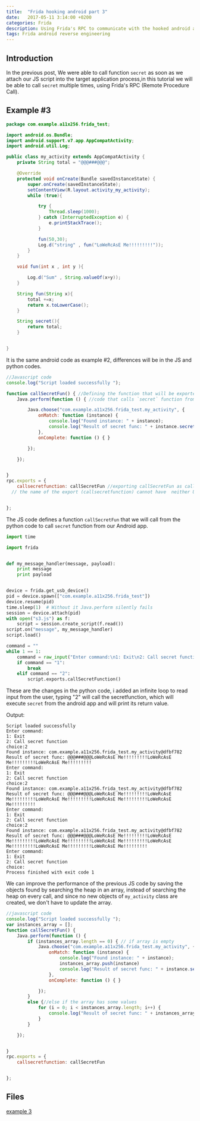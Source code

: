```yaml
---
title:  "Frida hooking android part 3"
date:   2017-05-11 3:14:00 +0200
categories: Frida
description: Using Frida's RPC to communicate with the hooked android application.
tags: Frida android reverse engineering
---
```

## **Introduction**

In the previous post, We were able to call function `secret` as soon as we attach our JS script into the target application process,in this tutorial we will be able to call `secret` multiple times, using Frida's RPC (Remote Procedure Call).



## Example #3

```java
package com.example.a11x256.frida_test;

import android.os.Bundle;
import android.support.v7.app.AppCompatActivity;
import android.util.Log;

public class my_activity extends AppCompatActivity {
    private String total = "@@@###@@@";

    @Override
    protected void onCreate(Bundle savedInstanceState) {
        super.onCreate(savedInstanceState);
        setContentView(R.layout.activity_my_activity);
        while (true){

            try {
                Thread.sleep(1000);
            } catch (InterruptedException e) {
                e.printStackTrace();
            }

            fun(50,30);
            Log.d("string" , fun("LoWeRcAsE Me!!!!!!!!!"));
        }
    }

    void fun(int x , int y ){

        Log.d("Sum" , String.valueOf(x+y));
    }

    String fun(String x){
        total +=x;
        return x.toLowerCase();
    }

    String secret(){
        return total;
    }


}
```

It is the same android code as example #2, differences will be in the JS and python codes.

```javascript
//Javascript code
console.log("Script loaded successfully ");

function callSecretFun() { //Defining the function that will be exported
    Java.perform(function () { //code that calls `secret` function from the previous example

        Java.choose("com.example.a11x256.frida_test.my_activity", {
            onMatch: function (instance) {
                console.log("Found instance: " + instance);
                console.log("Result of secret func: " + instance.secret());
            },
            onComplete: function () { }

        });

    });


}
rpc.exports = {
    callsecretfunction: callSecretFun //exporting callSecretFun as callsecretfunction
  // the name of the export (callsecretfunction) cannot have  neither Uppercase letter nor uderscores.


};
```

The JS code defines a function `callSecretFun` that we will call from the python code to call `secret` function from our Android app.

```python
import time

import frida


def my_message_handler(message, payload):
    print message
    print payload


device = frida.get_usb_device()
pid = device.spawn(["com.example.a11x256.frida_test"])
device.resume(pid)
time.sleep(1)  # Without it Java.perform silently fails
session = device.attach(pid)
with open("s3.js") as f:
    script = session.create_script(f.read())
script.on("message", my_message_handler)
script.load()

command = ""
while 1 == 1:
    command = raw_input("Enter command:\n1: Exit\n2: Call secret function\nchoice:")
    if command == "1":
        break
    elif command == "2":
        script.exports.callSecretFunction()

```

These are the changes in the python code, i added an infinite loop to read input from the user, typing "2" will call the secretfunction, which will execute `secret` from the android app and will print its return value. 



Output:

```
Script loaded successfully 
Enter command:
1: Exit
2: Call secret function
choice:2
Found instance: com.example.a11x256.frida_test.my_activity@dfbf782
Result of secret func: @@@###@@@LoWeRcAsE Me!!!!!!!!!LoWeRcAsE Me!!!!!!!!!LoWeRcAsE Me!!!!!!!!!
Enter command:
1: Exit
2: Call secret function
choice:2
Found instance: com.example.a11x256.frida_test.my_activity@dfbf782
Result of secret func: @@@###@@@LoWeRcAsE Me!!!!!!!!!LoWeRcAsE Me!!!!!!!!!LoWeRcAsE Me!!!!!!!!!LoWeRcAsE Me!!!!!!!!!LoWeRcAsE Me!!!!!!!!!
Enter command:
1: Exit
2: Call secret function
choice:2
Found instance: com.example.a11x256.frida_test.my_activity@dfbf782
Result of secret func: @@@###@@@LoWeRcAsE Me!!!!!!!!!LoWeRcAsE Me!!!!!!!!!LoWeRcAsE Me!!!!!!!!!LoWeRcAsE Me!!!!!!!!!LoWeRcAsE Me!!!!!!!!!LoWeRcAsE Me!!!!!!!!!LoWeRcAsE Me!!!!!!!!!
Enter command:
1: Exit
2: Call secret function
choice:
Process finished with exit code 1
```

We can improve the performance of the previous JS code by saving the objects found by searching the heap in an array, instead of searching the heap on every call, and since no new objects of `my_activity` class are created, we don't have to update the array.

```javascript
//javascript code
console.log("Script loaded successfully ");
var instances_array = [];
function callSecretFun() {
    Java.perform(function () {
        if (instances_array.length == 0) { // if array is empty
            Java.choose("com.example.a11x256.frida_test.my_activity", {
                onMatch: function (instance) {
                    console.log("Found instance: " + instance);
                    instances_array.push(instance)
                    console.log("Result of secret func: " + instance.secret());
                },
                onComplete: function () { }

            });
        }
        else {//else if the array has some values
            for (i = 0; i < instances_array.length; i++) {
                console.log("Result of secret func: " + instances_array[i].secret());
            }
        }

    });


}
rpc.exports = {
    callsecretfunction: callSecretFun


};
```



## Files

[example 3](https://github.com/11x256/frida-android-examples/tree/master/examples/3)
